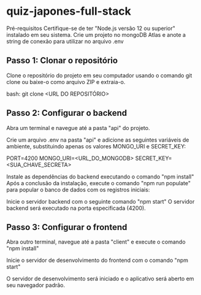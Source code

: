 # quiz-japones-full-stack

Pré-requisitos
Certifique-se de ter "Node.js versão 12 ou superior" instalado em seu sistema.
Crie um projeto no mongoDB Atlas e anote a string de conexão para utilizar no arquivo .env

Passo 1: Clonar o repositório
------------------------------------------------------------------------------------------------------------------

Clone o repositório do projeto em seu computador usando o comando git clone ou baixe-o como arquivo ZIP e extraia-o.

bash:
git clone <URL DO REPOSITÓRIO>

Passo 2: Configurar o backend
------------------------------------------------------------------------------------------------------------------

Abra um terminal e navegue até a pasta "api" do projeto.

Crie um arquivo .env na pasta "api" e adicione as seguintes variáveis de ambiente, substituindo apenas os valores MONGO_URI e SECRET_KEY:

PORT=4200
MONGO_URI=<URL_DO_MONGODB>
SECRET_KEY=<SUA_CHAVE_SECRETA>

Instale as dependências do backend executando o comando "npm install"
Após a conclusão da instalação, execute o comando "npm run populate" para popular o banco de dados com os registros iniciais:

Inicie o servidor backend com o seguinte comando "npm start"
O servidor backend será executado na porta especificada (4200).

Passo 3: Configurar o frontend
------------------------------------------------------------------------------------------------------------------
Abra outro terminal, navegue até a pasta "client" e execute o comando "npm install"

Inicie o servidor de desenvolvimento do frontend com o comando "npm start"

O servidor de desenvolvimento será iniciado e o aplicativo será aberto em seu navegador padrão.
